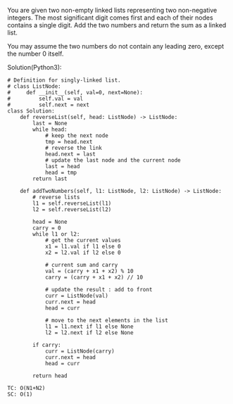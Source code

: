 You are given two non-empty linked lists representing two non-negative integers. The most significant digit comes first and each of their nodes contains a single digit. Add the two numbers and return the sum as a linked list.

You may assume the two numbers do not contain any leading zero, except the number 0 itself.

Solution(Python3):
```
# Definition for singly-linked list.
# class ListNode:
#     def __init__(self, val=0, next=None):
#         self.val = val
#         self.next = next
class Solution:
    def reverseList(self, head: ListNode) -> ListNode:
        last = None
        while head:
            # keep the next node
            tmp = head.next
            # reverse the link
            head.next = last
            # update the last node and the current node
            last = head
            head = tmp
        return last
    
    def addTwoNumbers(self, l1: ListNode, l2: ListNode) -> ListNode:
        # reverse lists
        l1 = self.reverseList(l1)
        l2 = self.reverseList(l2)
        
        head = None
        carry = 0
        while l1 or l2:
            # get the current values
            x1 = l1.val if l1 else 0
            x2 = l2.val if l2 else 0
            
            # current sum and carry
            val = (carry + x1 + x2) % 10
            carry = (carry + x1 + x2) // 10
            
            # update the result : add to front
            curr = ListNode(val)
            curr.next = head
            head = curr
            
            # move to the next elements in the list
            l1 = l1.next if l1 else None
            l2 = l2.next if l2 else None
            
        if carry:
            curr = ListNode(carry)
            curr.next = head
            head = curr
            
        return head

TC: O(N1+N2)
SC: O(1)
```
